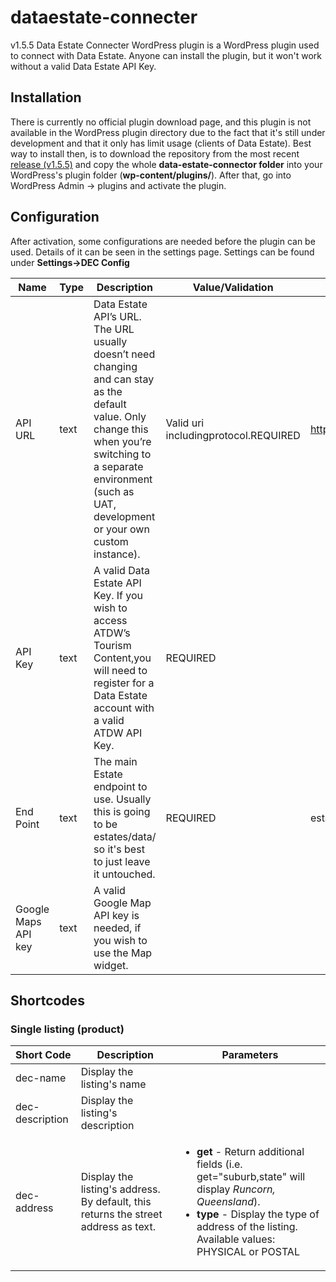 # dataestate-connecter
v1.5.5
Data Estate Connecter WordPress plugin is a WordPress plugin used to connect with Data Estate. Anyone can install the plugin, but it won't work without a valid Data Estate API Key. 

## Installation
There is currently no official plugin download page, and this plugin is not available in the WordPress plugin directory due to the fact that it's still under development and that it only has limit usage (clients of Data Estate). Best way to install then, is to download the repository from the most recent [release (v1.5.5)](https://github.com/DataEstate/dataestate-connecter/archive/1.5.5.zip) and copy the whole **data-estate-connector folder** into your WordPress's plugin folder (**wp-content/plugins/**). After that, go into WordPress Admin -> plugins and activate the plugin. 

## Configuration
After activation, some configurations are needed before the plugin can be used. Details of it can be seen in the settings page. Settings can be found under **Settings->DEC Config**

|Name	| Type	| Description	| Value/Validation	| Default |
|-------|-------|-------------|-------------------|---------|
|API URL |	text |	Data Estate API’s URL. The URL usually doesn’t need changing and can stay as the default value. Only change this when you’re switching to a separate environment (such as UAT, development or your own custom instance). | Valid uri includingprotocol.REQUIRED	| http://api.dataestate.net/v1/|
|API Key |	text |	A valid Data Estate API Key. If you wish to access ATDW’s Tourism Content,you will need to register for a Data Estate account with a valid ATDW API Key.|	REQUIRED	|
|End Point | text	| The main Estate endpoint to use. Usually this is going to be estates/data/ so it's best to just leave it untouched.	|REQUIRED	|estates/data/|
|Google Maps API key	|text	|A valid Google Map API key is needed, if you wish to use the Map widget.	|	| |

## Shortcodes
### Single listing (product)
| Short Code | Description | Parameters |
|------------|-------------|------------|
|dec-name | Display the listing's name ||
|dec-description | Display the listing's description | |
|dec-address | Display the listing's address. By default, this returns the street address as text.| <ul><li><strong>get</strong> - Return additional fields (i.e. get="suburb,state" will display <em>Runcorn, Queensland</em>).</li><li><strong>type</strong> - Display the type of address of the listing. Available values: PHYSICAL or POSTAL</li></ul>|
